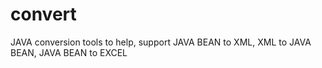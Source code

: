 convert
=======

JAVA conversion tools to help, support JAVA BEAN to XML, XML to JAVA BEAN, JAVA BEAN to EXCEL
